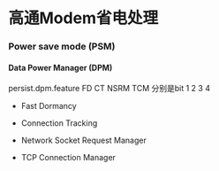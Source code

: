 # 高通Modem省电处理

### Power save mode (PSM)

#### Data Power Manager (DPM)

persist.dpm.feature
FD CT NSRM TCM 分别是bit 1 2 3 4

- Fast Dormancy

- Connection Tracking

- Network Socket Request Manager

- TCP Connection Manager


